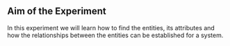 ## Aim of the Experiment

In this experiment we will learn how to find the entities, its attributes and how the relationships between the entities can be established for a system.